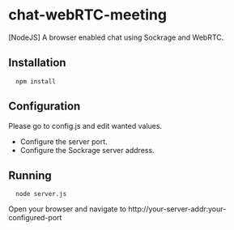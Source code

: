 chat-webRTC-meeting
==============

[NodeJS] A browser enabled chat using Sockrage and WebRTC.

## Installation

```
  npm install
```

## Configuration

Please go to config.js and edit wanted values.

+ Configure the server port.
+ Configure the Sockrage server address.

## Running

```
  node server.js
```

Open your browser and navigate to http://your-server-addr:your-configured-port
